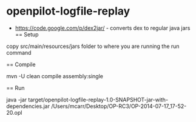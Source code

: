 openpilot-logfile-replay
========================

* https://code.google.com/p/dex2jar/ - converts dex to regular java jars
== Setup

copy src/main/resources/jars folder to where you are running the run command

== Compile

mvn -U clean compile assembly:single

== Run

java -jar target/openpilot-logfile-replay-1.0-SNAPSHOT-jar-with-dependencies.jar /Users/mcarr/Desktop/OP-RC3/OP-2014-07-17_17-52-20.opl

